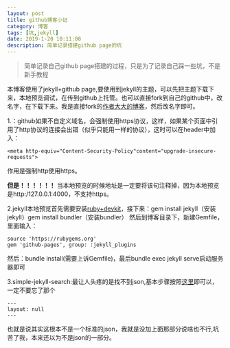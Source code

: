 ```yaml
---
layout: post
title: github博客小记
category: 博客
tags: [坑,jekyll]
date: 2019-1-20 10:11:08
description: 简单记录搭建github page的坑
---
```


>简单记录自己github page搭建的过程，只是为了记录自己踩一些坑，不是新手教程

本博客使用了jekyll+github page,要使用到jekyll的主题，可以先把主题下载下来，本地预览调试，在传到github上托管。也可以直接fork到自己的github中，改名字，在下载下来。我是直接fork的[作者大大的博客](http://BladeMasterCoder.github.io)，然后改名字即可。 

1.：github如果不自定义域名，会强制使用https协议，这样，如果某个页面中引用了http协议的连接会出错（似乎只能用一样的协议），这时可以在header中加入：  

```
<meta http-equiv="Content-Security-Policy"content="upgrade-insecure-requests">
```
作用是强制http使用https。

**但是！！！！！！**
当本地预览的时候地址是一定要将该句注释掉，因为本地预览是http:/127.0.0.1:4000，不支持https。

2.jekyll本地预览首先需要安装[ruby+devkit](https://rubyinstaller.org/downloads/)，接下来：gem install jekyll（安装jekyll）gem install  bundler（安装bundler）
然后到博客目录下，新建Gemfile，里面输入：

```
source 'https://rubygems.org'
gem 'github-pages', group: :jekyll_plugins
```
然后：bundle install(需要上诉Gemfile)，最后bundle exec jekyll serve启动服务器即可

3.simple-jekyll-search:最让人头疼的是找不到json,基本步骤按照[这里](https://github.com/christian-fei/Simple-Jekyll-Search)即可以，
一定不要忘了那个
```
---
layout: null
---
```
也就是说其实这根本不是一个标准的json，我就是没加上面那部分说啥也不行,坑苦了我，本来还以为不是json的一部分。